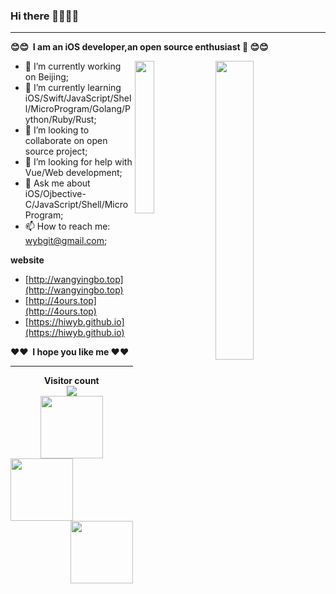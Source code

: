 ### Hi there 👋👏👏👏
----

**😊😊 &nbsp;I am an iOS developer,an open source enthusiast &nbsp;😊😊**


<!-- https://github.com/anuraghazra/github-readme-stats/blob/master/readme_cn.md -->
<!-- <img align="right" src="https://github-readme-stats.vercel.app/api?username=ChenYilong&title_color=00FFBD&show_icons=true&icon_color=00FFBD&text_color=00FFBD&bg_color=01033F&hide_title=false" /> -->
<img  align="right" width="35%" src="https://github-readme-stats.vercel.app/api?username=wangyingbo&theme=radical&line_height=45&show_icons=1" />
<img align="right" width="25%" src="https://github-readme-stats.anuraghazra1.vercel.app/api/top-langs/?username=wangyingbo&theme=radical&hide_langs_below=0" />


- 🔭 I’m currently working on Beijing;
- 🌱 I’m currently learning iOS/Swift/JavaScript/Shell/MicroProgram/Golang/Python/Ruby/Rust;
- 👯 I’m looking to collaborate on open source project;
- 🤔 I’m looking for help with Vue/Web development;
- 💬 Ask me about iOS/Ojbective-C/JavaScript/Shell/MicroProgram;
- 📫 How to reach me: wybgit@gmail.com;
<!-- - 😄 Pronouns: ... -->
<!-- - ⚡ Fun fact: ... -->

**website**
- [http://wangyingbo.top](http://wangyingbo.top)
- [http://4ours.top](http://4ours.top)
- [https://hiwyb.github.io](https://hiwyb.github.io)

**❤️❤️&nbsp; I hope you like me&nbsp;❤️❤️**

----
<p align="center"> 
  <b>Visitor count</b><br>
  <img src="https://profile-counter.glitch.me/wangyingbo/count.svg" /><br>
  <img src="https://gitee.com/wangyingbo/PrivateImages/raw/master/2020//maruko.gif" width="100">
  <img align="left" src="https://gitee.com/wangyingbo/PrivateImages/raw/master/2020//shin_chan.gif" width="100">
  <img align="right" src="https://gitee.com/wangyingbo/PrivateImages/raw/master/2020//shin_chan.gif" width="100">
</p>


<!--
----
<p align="center">
    <img src="https://github.com/wangyingbo/wangyingbo/blob/master/github-metrics.svg" alt="Metrics">
</p>
-->

<!--    ![Metrics](https://github.com/wangyingbo/wangyingbo/blob/master/github-metrics.svg)    -->



<!-- https://raw.githubusercontent.com/wangyingbo/Leecason/master/pikachu.gif -->
<!-- <img align="right" src="https://gitee.com/wangyingbo/PrivateImages/raw/master/2020//pikachu.gif" width="200">  -->
<!-- https://raw.githubusercontent.com/wangyingbo/PrivateImages/master/2020/tenor.gif -->
<!-- <img align="center" src="https://gitee.com/wangyingbo/PrivateImages/raw/master/2020//tenor.gif" width="100">  -->
<!-- https://raw.githubusercontent.com/wangyingbo/Leecason/master/shin_chan.gif -->
<!-- <img align="left" src="https://gitee.com/wangyingbo/PrivateImages/raw/master/2020//shin_chan.gif" width="100">  -->


<!-- gitee上动图链接
![蜡笔小新](https://gitee.com/wangyingbo/PrivateImages/raw/master/2020//shin_chan.gif)
![马里奥](https://gitee.com/wangyingbo/PrivateImages/raw/master/2020//tenor.gif)
![小丸子](https://gitee.com/wangyingbo/PrivateImages/raw/master/2020//maruko.gif)
![皮卡丘](https://gitee.com/wangyingbo/PrivateImages/raw/master/2020//pikachu.gif)
-->






<!--
**wangyingbo/wangyingbo** is a ✨ _special_ ✨ repository because its `README.md` (this file) appears on your GitHub profile.

Here are some ideas to get you started:

- 🔭 I’m currently working on ...
- 🌱 I’m currently learning ...
- 👯 I’m looking to collaborate on ...
- 🤔 I’m looking for help with ...
- 💬 Ask me about ...
- 📫 How to reach me: ...
- 😄 Pronouns: ...
- ⚡ Fun fact: ...
-->
